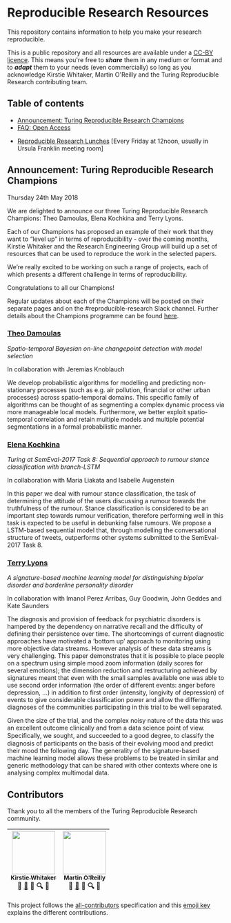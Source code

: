 # Reproducible Research Resources

This repository contains information to help you make your research reproducible.

This is a public repository and all resources are available under a [CC-BY licence](https://github.com/alan-turing-institute/ReproducibleResearchResources/blob/master/LICENSE). This means you're free to ***share*** them in any medium or format and to ***adapt*** them to your needs (even commercially) so long as you acknowledge Kirstie Whitaker, Martin O'Reilly and the Turing Reproducible Research contributing team.

## Table of contents

* [Announcement: Turing Reproducible Research Champions](#announcement-turing-reproducible-research-champions)
* [FAQ: Open Access](https://github.com/alan-turing-institute/ReproducibleResearchResources/blob/master/FAQ_OpenAccess.md)
<!---* [Call for Turing Reproducibile Research Champions](https://github.com/alan-turing-institute/ReproducibleResearchResources/blob/master/champions/call-for-champions.md) [Apply by Sunday 25th Feb 2018]--->
* [Reproducible Research Lunches](https://github.com/alan-turing-institute/ReproducibleResearchResources/blob/master/comms/reproducible-research-dropin-ann.md) [Every Friday at 12noon, usually in Ursula Franklin meeting room]

## Announcement: Turing Reproducible Research Champions

Thursday 24th May 2018

We are delighted to announce our three Turing Reproducible Research Champions: Theo Damoulas, Elena Kochkina and Terry Lyons.

Each of our Champions has proposed an example of their work that they want to “level up” in terms of reproducibility - over the coming months, Kirstie Whitaker and the Research Engineering Group will build up a set of resources that can be used to reproduce the work in the selected papers.

We’re really excited to be working on such a range of projects, each of which presents a different challenge in terms of reproducibility.

Congratulations to all our Champions!

Regular updates about each of the Champions will be posted on their separate pages and on the #reproducible-research Slack channel.
Further details about the Champions programme can be found [here](https://github.com/alan-turing-institute/ReproducibleResearchResources/blob/master/champions/call-for-champions.md).

### [Theo Damoulas](https://github.com/alan-turing-institute/ReproducibleResearchResources/blob/master/champions/theo-damoulas.md)
*Spatio-temporal Bayesian on-line changepoint detection with model selection*

In collaboration with Jeremias Knoblauch

We develop probabilistic algorithms for modelling and predicting non-stationary processes (such as e.g. air pollution, financial or other urban processes) across spatio-temporal domains.
This specific family of algorithms can be thought of as segmenting a complex dynamic process via more manageable local models.
Furthermore, we better exploit spatio-temporal correlation and retain multiple models and multiple potential segmentations in a formal probabilistic manner.

### [Elena Kochkina](https://github.com/alan-turing-institute/ReproducibleResearchResources/blob/master/champions/elena-kochkina.md)
*Turing at SemEval-2017 Task 8: Sequential approach to rumour stance classification with branch-LSTM*

In collaboration with Maria Liakata and Isabelle Augenstein

In this paper we deal with rumour stance classification, the task of determining the attitude of the users discussing a rumour towards the truthfulness of the rumour.
Stance classification is considered to be an important step towards rumour verification, therefore performing well in this task is expected to be useful in debunking false rumours.
We propose a LSTM-based sequential model that, through modelling the conversational structure of tweets, outperforms other systems submitted to the SemEval-2017 Task 8.

### [Terry Lyons](https://github.com/alan-turing-institute/ReproducibleResearchResources/blob/master/champions/terry-lyons.md)
*A signature-based machine learning model for distinguishing bipolar disorder and borderline personality disorder*

In collaboration with Imanol Perez Arribas, Guy Goodwin, John Geddes and Kate Saunders

The diagnosis and provision of feedback for psychiatric disorders is hampered by the dependency on narrative recall and the difficulty of defining their persistence over time.
The shortcomings of current diagnostic approaches have motivated a ‘bottom up’ approach to monitoring using more objective data streams. However analysis of these data streams is very challenging.
This paper demonstrates that it is possible to place people on a spectrum using simple mood zoom information (daily scores for several emotions); the dimension reduction and restructuring achieved by signatures meant that even with the small samples available one was able to use second order information (the order of different events: anger before depression, …) in addition to first order (intensity, longivity of depression) of events to give considerable classification power and allow the differing diagnoses of the communities participating in this trial to be well separated. 

Given the size of the trial, and the complex noisy nature of the data this was an excellent outcome clinically and from a data science point of view.
Speciﬁcally, we sought, and succeeded to a good degree, to classify the diagnosis of participants on the basis of their evolving mood and predict their mood the following day.
The generality of the signature-based machine learning model allows these problems to be treated in similar and generic methodology that can be shared with other contexts where one is analysing complex multimodal data.



## Contributors

Thank you to all the members of the Turing Reproducible Research community.


<!-- ALL-CONTRIBUTORS-LIST:START - Do not remove or modify this section -->
| [<img src="https://avatars3.githubusercontent.com/u/3626306?s=400&v=4" width="100px;"/><br /><sub>Kirstie Whitaker</sub>](https://github.com/kirstiejane)<br /> :speech_balloon: [:book:](https://github.com/alan-turing-institute/ReproducibleResearchResources/commits?author=kirstiejane) 🤔 :mag: :loudspeaker: | [<img src="https://avatars2.githubusercontent.com/u/21147592?s=460&v=4" width="100px;"/><br /><sub>Martin O'Reilly</sub>](https://github.com/martintoreilly)<br /> :speech_balloon: [📖](https://github.com/alan-turing-institute/ReproducibleResearchResources/commits?author=martintoreilly) 🤔 :mag: :loudspeaker: |
| :---: | :---: |

<!-- ALL-CONTRIBUTORS-LIST:END -->

This project follows the [all-contributors][all-contributors] specification and this [emoji key][emojis] explains the different contributions.

[emojis]: https://github.com/kentcdodds/all-contributors#emoji-key
[all-contributors]: https://github.com/kentcdodds/all-contributors
